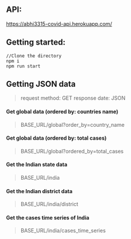 ## API:
https://abhi3315-covid-api.herokuapp.com/

## Getting started:
```
//Clone the directory
npm i
npm run start
```

## Getting JSON data
> request method: GET
> response date: JSON

#### Get global data (ordered by: countries name)
> BASE_URL/global?order_by=country_name

#### Get global data (ordered by: total cases)
> BASE_URL/global?ordered_by=total_cases

#### Get the Indian state data
> BASE_URL/india

#### Get the Indian district data
> BASE_URL/india/district

#### Get the cases time series of India
> BASE_URL/india/cases_time_series

